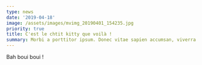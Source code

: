 ```yaml
---
type: news
date: '2019-04-18'
image: /assets/images/mvimg_20190401_154235.jpg
priority: true
title: C'est le chtit kitty que voilà !
summary: Morbi a porttitor ipsum. Donec vitae sapien accumsan, viverra ex sed, mollis eros. Morbi vitae metus tellus. Curabitur ut cursus ante. Cras in sagittis elit, a dapibus nulla. Phasellus maximus tristique eros, ac imperdiet nisl gravida et. Suspendisse rhoncus nisi sem, ac mattis elit sodales vitae. Maecenas commodo, orci nec consectetur pellentesque, ex felis sollicitudin nisi, ut condimentum diam ligula quis nibh. Fusce vel ligula pellentesque, lacinia nisi quis, rhoncus lectus. In vehicula consectetur mi, eget suscipit lorem lacinia at.
---
```

Bah boui boui !
